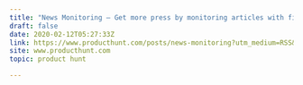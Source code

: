 ```yaml
---
title: "News Monitoring — Get more press by monitoring articles with filters & alerts"
draft: false
date: 2020-02-12T05:27:33Z
link: https://www.producthunt.com/posts/news-monitoring?utm_medium=RSS&utm_source=hune
site: www.producthunt.com
topic: product hunt  

---
```

